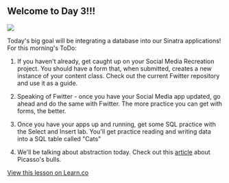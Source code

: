 ## Welcome to Day 3!!!

![](http://i.imgur.com/c0Not.jpg)

Today's big goal will be integrating a database into our Sinatra applications! For this morning's ToDo: 

1. If you haven't already, get caught up on your Social Media Recreation project. You should have a form that, when submitted, creates a new instance of your content class. Check out the current Fwitter repository and use it as a guide. 

2. Speaking of Fwitter - once you have your Social Media app updated, go ahead and do the same with Fwitter. The more practice you can get with forms, the better. 

3. Once you have your apps up and running, get some SQL practice  with the Select and Insert lab. You'll get practice reading and writing data into a SQL table called "Cats"

4. We'll be talking about abstraction today. Check out this [article](http://www.artyfactory.com/art_appreciation/animals_in_art/pablo_picasso.htm) about Picasso's bulls. 




<a href='https://learn.co/lessons/hs-advanced-software-engineering-day-3-todo' data-visibility='hidden'>View this lesson on Learn.co</a>
